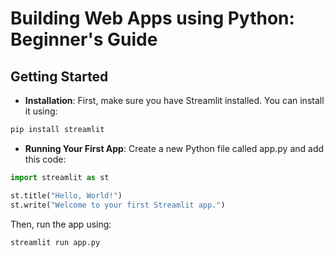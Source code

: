 # Building Web Apps using Python: Beginner's Guide

## Getting Started
- **Installation**: First, make sure you have Streamlit installed. You can install it using:

```bash
pip install streamlit
```

- **Running Your First App**: Create a new Python file called app.py and add this code:
```python
import streamlit as st

st.title("Hello, World!")
st.write("Welcome to your first Streamlit app.")
```

Then, run the app using:
```bash
streamlit run app.py
```
